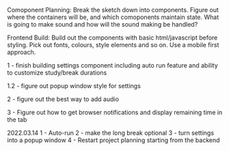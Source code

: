 <!-- Scope:
Just frontend - no backend for now. If it seems worthwhile, I may add one after completing this initial phase of the project. -->

<!-- Wireframe/Sketch:
Sketch out a very basic layout for the timer and the interface necessary for interacting with it. -->

Comoponent Planning:
Break the sketch down into components. Figure out where the containers will be, and which comoponents maintain state. What is going to make sound and how will the sound making be handled?

Frontend Build:
Build out the components with basic html/javascript before styling. Pick out fonts, colours, style elements and so on. Use a mobile first approach.

1 - finish building settings component including auto run feature and ability to customize study/break durations

1.2 - figure out popup window style for settings

2 - figure out the best way to add audio

3 - Figure out how to get browser notifications and display remaining time in the tab

2022.03.14
1 - Auto-run
2 - make the long break optional
3 - turn settings into a popup window
4 - Restart project planning starting from the backend
